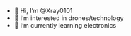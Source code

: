 - 👋 Hi, I’m @Xray0101
- 👀 I’m interested in drones/technology 
- 🌱 I’m currently learning electronics

<!---
Xray0101/Xray0101 is a ✨ special ✨ repository because its `README.md` (this file) appears on your GitHub profile.
You can click the Preview link to take a look at your changes.
--->
